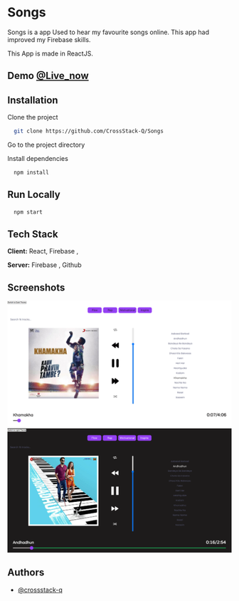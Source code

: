 # Songs

Songs is a app Used to hear my favourite songs online.
This app had improved my Firebase skills.

This App is made in ReactJS.

## Demo [@Live_now](https://twitter-330e8.web.app/)


## Installation

Clone the project

```bash
  git clone https://github.com/CrossStack-Q/Songs
```
Go to the project directory

Install dependencies

```bash
  npm install
```

## Run Locally

```bash
  npm start
```




## Tech Stack

**Client:** React, Firebase , 

**Server:** Firebase , Github


## Screenshots

![App Screenshot](https://raw.githubusercontent.com/CrossStack-Q/Songs/main/Screenshots/Music_React_2.png)
![App Screenshot](https://raw.githubusercontent.com/CrossStack-Q/Songs/main/Screenshots/Music_React_1.png)


## Authors

- [@crossstack-q](https://www.github.com/crossstack-q)
